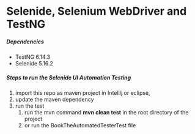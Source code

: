 # Selenide, Selenium WebDriver and TestNG

##### Dependencies
* TestNG 6.14.3
* Selenide 5.16.2

##### Steps to run the Selenide UI Automation Testing
1. import this repo as maven project in IntellIj or eclipse,
2. update the maven dependency
3. run the test 
    1. run the mvn command **mvn clean test** in the root directory of the project
    2. or run the BookTheAutomatedTesterTest file
   

